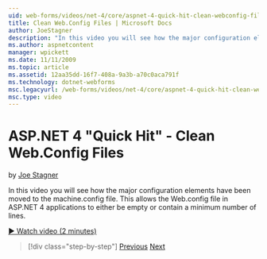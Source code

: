 ```yaml
---
uid: web-forms/videos/net-4/core/aspnet-4-quick-hit-clean-webconfig-files
title: Clean Web.Config Files | Microsoft Docs
author: JoeStagner
description: "In this video you will see how the major configuration elements have been moved to the machine.config file. This allows the Web.config file in ASP.NET 4 appl..."
ms.author: aspnetcontent
manager: wpickett
ms.date: 11/11/2009
ms.topic: article
ms.assetid: 12aa35dd-16f7-408a-9a3b-a70c0aca791f
ms.technology: dotnet-webforms
msc.legacyurl: /web-forms/videos/net-4/core/aspnet-4-quick-hit-clean-webconfig-files
msc.type: video
---
```

ASP.NET 4 "Quick Hit" - Clean Web.Config Files
====================
by [Joe Stagner](https://github.com/JoeStagner)

In this video you will see how the major configuration elements have been moved to the machine.config file. This allows the Web.config file in ASP.NET 4 applications to either be empty or contain a minimum number of lines.

[&#9654; Watch video (2 minutes)](https://channel9.msdn.com/Blogs/ASP-NET-Site-Videos/aspnet-4-quick-hit-clean-webconfig-files)

> [!div class="step-by-step"]
> [Previous](aspnet-4-quick-hit-auto-start.md)
> [Next](aspnet-4-quick-hit-predictable-client-ids.md)
